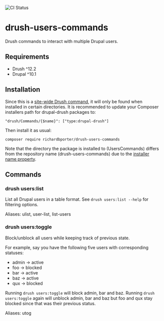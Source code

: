 ![CI Status](https://github.com/richardbporter/drush-users-commands/actions/workflows/ci.yml/badge.svg)

# drush-users-commands
Drush commands to interact with multiple Drupal users.

## Requirements
- Drush ^12.2
- Drupal ^10.1

## Installation
Since this is a [site-wide Drush command](https://www.drush.org/latest/commands/#site-wide-commands), it will only be found when installed in certain directories. It is recommended to update your Composer installers path for drupal-drush packages to:
 ```
 "drush/Commands/{$name}": ["type:drupal-drush"]
 ```
 Then install it as usual:
 ```
 composer require richardbporter/drush-users-commands
 ```
 Note that the directory the package is installed to (UsersCommands) differs from the repository name (drush-users-commands) due to the [installer name property]( https://github.com/composer/installers#custom-install-names).

## Commands

### drush users:list
List all Drupal users in a table format. See `drush users:list --help`
for filtering options.

Aliases: ulist, user-list, list-users

### drush users:toggle
Block/unblock all users while keeping track of previous state.

For example, say you have the following five users with corresponding
statuses:

- admin -> active
- foo   -> blocked
- bar   -> active
- baz   -> active
- qux   -> blocked

Running `drush users:toggle` will block admin, bar and baz. Running
`drush users:toggle` again will unblock admin, bar and baz but foo and
qux stay blocked since that was their previous status.

Aliases: utog
